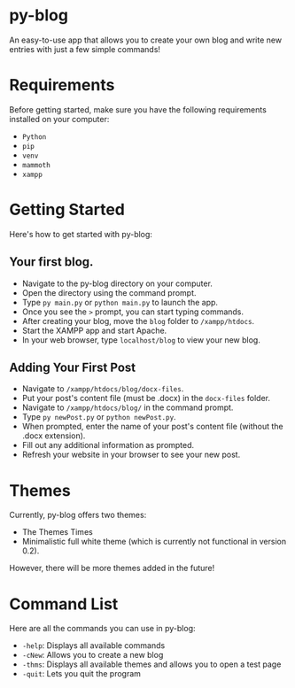 py-blog
===========

An easy-to-use app that allows you to create your own blog and write new entries with just a few simple commands!

# Requirements
Before getting started, make sure you have the following requirements installed on your computer:
- `Python`
- `pip`
- `venv`
- `mammoth`
- `xampp`

# Getting Started
Here's how to get started with py-blog:
## Your first blog.
- Navigate to the py-blog directory on your computer.
- Open the directory using the command prompt.
- Type `py main.py` or `python main.py` to launch the app.
- Once you see the `>` prompt, you can start typing commands.
- After creating your blog, move the `blog` folder to `/xampp/htdocs`.
- Start the XAMPP app and start Apache.
- In your web browser, type `localhost/blog` to view your new blog.

## Adding Your First Post
- Navigate to `/xampp/htdocs/blog/docx-files`.
- Put your post's content file (must be .docx) in the `docx-files` folder.
- Navigate to `/xampp/htdocs/blog/` in the command prompt.
- Type `py newPost.py` or `python newPost.py`.
- When prompted, enter the name of your post's content file (without the .docx extension).
- Fill out any additional information as prompted.
- Refresh your website in your browser to see your new post.

# Themes
Currently, py-blog offers two themes:
- The Themes Times
- Minimalistic full white theme (which is currently not functional in version 0.2).

However, there will be more themes added in the future!

# Command List
Here are all the commands you can use in py-blog:
- `-help`: Displays all available commands
- `-cNew`: Allows you to create a new blog
- `-thms`: Displays all available themes and allows you to open a test page
- `-quit`: Lets you quit the program